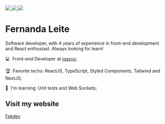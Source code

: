 
<a href="https://github.com/Fekleite" alt="GitHub">
  <img src="https://img.shields.io/badge/-GitHub-000?style=flat-square&logo=Github&logoColor=white" />
</a>
<a href="https://www.linkedin.com/in/fernandacleite" alt="LinkedIn">
  <img src="https://img.shields.io/badge/-LinkedIn-blue?style=flat-square&logo=Linkedin&logoColor=white" />
</a>
<a href="mailto:dev.fernandaleite@gmail.com" alt="Gmail">
  <img src="https://img.shields.io/badge/-Gmail-D54B3D?style=flat-square&logo=Gmail&logoColor=white" />
</a>

# Fernanda Leite

Software developer, with 4 years of experience in front-end development and React enthusiast. Always looking for learn!

<p> 💻&nbsp; Front-end Developer at <a href="https://ioasys.com.br/" rel="nofollow">ioasys</a>;</p>
<p> 🏆&nbsp; Favorite techs: ReactJS, TypeScript, Styled Components, Tailwind and NextJS;
<p> 📖&nbsp; I'm learning: Unit tests and Web Sockets;

## Visit my website

[Fekdev](https://www.fekdev.com.br/)

